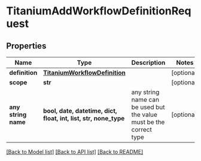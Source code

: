 # TitaniumAddWorkflowDefinitionRequest


## Properties
Name | Type | Description | Notes
------------ | ------------- | ------------- | -------------
**definition** | [**TitaniumWorkflowDefinition**](TitaniumWorkflowDefinition.md) |  | [optional] 
**scope** | **str** |  | [optional] 
**any string name** | **bool, date, datetime, dict, float, int, list, str, none_type** | any string name can be used but the value must be the correct type | [optional]

[[Back to Model list]](../README.md#documentation-for-models) [[Back to API list]](../README.md#documentation-for-api-endpoints) [[Back to README]](../README.md)


